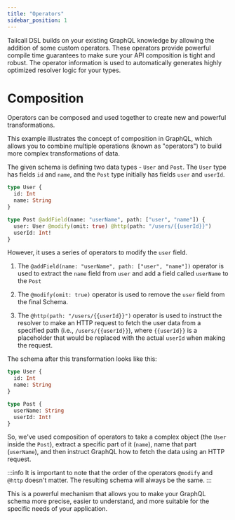 ```yaml
---
title: "Operators"
sidebar_position: 1
---
```


Tailcall DSL builds on your existing GraphQL knowledge by allowing the addition of some custom operators. These operators provide powerful compile time guarantees to make sure your API composition is tight and robust. The operator information is used to automatically generates highly optimized resolver logic for your types.

# Composition

Operators can be composed and used together to create new and powerful transformations.

This example illustrates the concept of composition in GraphQL, which allows you to combine multiple operations (known as "operators") to build more complex transformations of data.

The given schema is defining two data types - `User` and `Post`. The `User` type has fields `id` and `name`, and the `Post` type initially has fields `user` and `userId`.

```graphql showLineNumbers
type User {
  id: Int
  name: String
}

type Post @addField(name: "userName", path: ["user", "name"]) {
  user: User @modify(omit: true) @http(path: "/users/{{userId}}")
  userId: Int!
}
```

However, it uses a series of operators to modify the `user` field.

1. The `@addField(name: "userName", path: ["user", "name"])` operator is used to extract the `name` field from `user` and add a field called `userName` to the `Post`

2. The `@modify(omit: true)` operator is used to remove the `user` field from the final Schema.

3. The `@http(path: "/users/{{userId}}")` operator is used to instruct the resolver to make an HTTP request to fetch the user data from a specified path (i.e., `/users/{{userId}}`), where `{{userId}}` is a placeholder that would be replaced with the actual `userId` when making the request.

The schema after this transformation looks like this:

```graphql showLineNumbers
type User {
  id: Int
  name: String
}

type Post {
  userName: String
  userId: Int!
}
```

So, we've used composition of operators to take a complex object (the `User` inside the `Post`), extract a specific part of it (`name`), name that part (`userName`), and then instruct GraphQL how to fetch the data using an HTTP request.

:::info
It is important to note that the order of the operators `@modify` and `@http` doesn't matter. The resulting schema will always be the same.
:::

This is a powerful mechanism that allows you to make your GraphQL schema more precise, easier to understand, and more suitable for the specific needs of your application.
